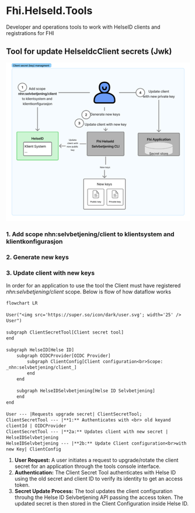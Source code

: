 # Fhi.HelseId.Tools
Developer and operations tools to work with HelseID clients and registrations for FHI


## Tool for update HelseIdcClient secrets (Jwk)

![](./ClientSecretManagement.jpg)

### 1. Add scope nhn:selvbetjening/client to klientsystem and klientkonfigurasjon

### 2. Generate new keys 

### 3. Update client with new keys

In order for an application to use the tool the Client must have registered _nhn:selvbetjening/client_ scope. Below is flow of how dataflow works

```mermaid
flowchart LR

User("<img src='https://super.so/icon/dark/user.svg'; width='25' /> User")

subgraph ClientSecretTool[Client secret tool]
end

subgraph HelseID[Helse ID]
    subgraph OIDCProvider[OIDC Provider]
        subgraph ClientConfig[Client configuration<br>Scope: _nhn:selvbetjening/client_]
        end
    end
    
    subgraph HelseIDSelvbetjening[Helse ID Selvbetjening]
    end
end

User --- |Requests upgrade secret| ClientSecretTool;
ClientSecretTool --- |**1:** Authenticates with <br> old keyand clientId | OIDCProvider
ClientSecretTool --- |**2a:** Updates client with new secret | HelseIDSelvbetjening
HelseIDSelvbetjening --- |**2b:** Update Client configuration<br>with new Key| ClientConfig

```

1. **User Request:** A user initiates a request to upgrade/rotate the client secret for an application through the tools console interface.
2. **Authentication:** The Client Secret Tool authenticates with Helse ID using the old secret and client ID to verify its identity to get an access token.
3. **Secret Update Process:** The tool updates the client configuration throuhg the Helse ID Selvbetjening API passing the access token. The updated secret is then stored in the Client Configuration inside Helse ID.


